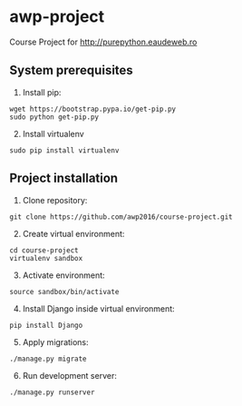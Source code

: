 # awp-project

Course Project for http://purepython.eaudeweb.ro

System prerequisites
--------------------

1. Install pip:

  ```
  wget https://bootstrap.pypa.io/get-pip.py
  sudo python get-pip.py
  ```

2. Install virtualenv

  ```
  sudo pip install virtualenv
  ```

Project installation
--------------------

1. Clone repository:

  ```
  git clone https://github.com/awp2016/course-project.git
  ```

2. Create virtual environment:

  ```
  cd course-project
  virtualenv sandbox
  ```

3. Activate environment:

  ```
  source sandbox/bin/activate
  ```

4. Install Django inside virtual environment:

  ```
  pip install Django
  ```

5. Apply migrations:

  ```
  ./manage.py migrate
  ```

6. Run development server:

  ```
  ./manage.py runserver
  ```